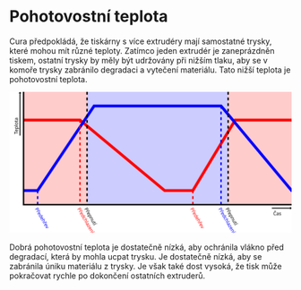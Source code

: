Pohotovostní teplota
====
Cura předpokládá, že tiskárny s více extrudéry mají samostatné trysky, které mohou mít různé teploty. Zatímco jeden extrudér je zaneprázdněn tiskem, ostatní trysky by měly být udržovány při nižším tlaku, aby se v komoře trysky zabránilo degradaci a vytečení materiálu. Tato nižší teplota je pohotovostní teplota.

![Zatímco modrý extrudér tiskne, červený extrudér se ochladí na pohotovostní teplotu](../images/temperature_regulation_cs.svg)

Dobrá pohotovostní teplota je dostatečně nízká, aby ochránila vlákno před degradací, která by mohla ucpat trysku. Je dostatečně nízká, aby se zabránila úniku materiálu z trysky. Je však také dost vysoká, že tisk může pokračovat rychle po dokončení ostatních extruderů.
